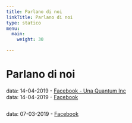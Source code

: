 ```yaml
---
title: Parlano di noi
linkTitle: Parlano di noi
type: statico
menu:
  main:
    weight: 30

---
```



# Parlano di noi

data: 14-04-2019 - [Facebook - Una Quantum Inc](https://www.facebook.com/UnaQuantumInc/posts/1845312395573334)<br>
data: 14-04-2019 - [Facebook](https://www.facebook.com/adbestias/posts/10216567451252080)

<img  class="immagonobox" src="https://raw.githubusercontent.com/opendatasicilia/tansignari/master/img/parlano_di_noi/img_03.png" Title="Giuseppe Guarino - Post Facebool" alt=""/></a>

data: 07-03-2019 - [Facebook](https://www.facebook.com/gabriele.gattiglia/posts/10216848525119533)

<img  class="immagonobox" src="https://raw.githubusercontent.com/opendatasicilia/tansignari/master/img/parlano_di_noi/img_01.png" Title="Gabriele Battaglia - Post Facebook" alt=""/></a>

